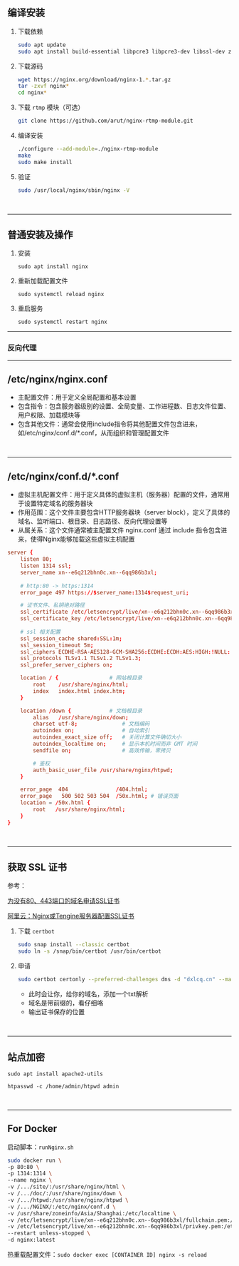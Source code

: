 ## 编译安装

1. 下载依赖

    ```sh
    sudo apt update
    sudo apt install build-essential libpcre3 libpcre3-dev libssl-dev zlib1g zlib1g-dev
    ```

2. 下载源码
    ```sh
    wget https://nginx.org/download/nginx-1.*.tar.gz
    tar -zxvf nginx*
    cd nginx*
    ```

3. 下载 `rtmp` 模块（可选）
    ```sh
    git clone https://github.com/arut/nginx-rtmp-module.git
    ```

4. 编译安装
    ```sh
    ./configure --add-module=./nginx-rtmp-module
    make
    sudo make install
    ```

5. 验证
    ```sh
    sudo /usr/local/nginx/sbin/nginx -V
    ```

<br>

---

## 普通安装及操作

1. 安装

    ```shell
    sudo apt install nginx
    ```

2. 重新加载配置文件

    ```shell
    sudo systemctl reload nginx
    ```

3. 重启服务

    ```shell
    sudo systemctl restart nginx
    ```

---

### 反向代理




---

## /etc/nginx/nginx.conf

* 主配置文件：用于定义全局配置和基本设置
* 包含指令：包含服务器级别的设置、全局变量、工作进程数、日志文件位置、用户权限、加载模块等
* 包含其他文件：通常会使用include指令将其他配置文件包含进来，如/etc/nginx/conf.d/*.conf，从而组织和管理配置文件

<br>

---

## /etc/nginx/conf.d/*.conf

* 虚拟主机配置文件：用于定义具体的虚拟主机（服务器）配置的文件，通常用于设置特定域名的服务器块
* 作用范围：这个文件主要包含HTTP服务器块（server block），定义了具体的域名、监听端口、根目录、日志路径、反向代理设置等
* 从属关系：这个文件通常被主配置文件 nginx.conf 通过 include 指令包含进来，使得Nginx能够加载这些虚拟主机配置

```conf
server {
    listen 80;
    listen 1314 ssl;
    server_name xn--e6q212bhn0c.xn--6qq986b3xl;
    
    # http:80 -> https:1314
    error_page 497 https://$server_name:1314$request_uri;

    # 证书文件、私钥绝对路径
    ssl_certificate /etc/letsencrypt/live/xn--e6q212bhn0c.xn--6qq986b3xl/fullchain.pem;
    ssl_certificate_key /etc/letsencrypt/live/xn--e6q212bhn0c.xn--6qq986b3xl/privkey.pem;
 
    # ssl 相关配置
    ssl_session_cache shared:SSL:1m;
    ssl_session_timeout 5m;
    ssl_ciphers ECDHE-RSA-AES128-GCM-SHA256:ECDHE:ECDH:AES:HIGH:!NULL:!aNULL:!MD5:!ADH:!RC4;
    ssl_protocols TLSv1.1 TLSv1.2 TLSv1.3;
    ssl_prefer_server_ciphers on;

    location / {                # 网站根目录
        root	/usr/share/nginx/html;
        index   index.html index.htm;
    }

    location /down {            # 文档根目录
        alias   /usr/share/nginx/down;
        charset utf-8;              # 文档编码
        autoindex on;               # 自动索引
	    autoindex_exact_size off;   # 关闭计算文件确切大小
        autoindex_localtime on;     # 显示本机时间而非 GMT 时间
        sendfile on;                # 高效传输，零拷贝

        # 鉴权
        auth_basic_user_file /usr/share/nginx/htpwd;
    }

    error_page  404               /404.html;
    error_page   500 502 503 504  /50x.html; # 错误页面
    location = /50x.html {
        root   /usr/share/nginx/html;
    }
}
```

<br>

---

## 获取 SSL 证书

参考：

[为没有80、443端口的域名申请SSL证书](https://www.fisheryung.top:9002/%E4%B8%BA%E6%B2%A1%E6%9C%8980%E3%80%81443%E7%AB%AF%E5%8F%A3%E7%9A%84%E5%9F%9F%E5%90%8D%E7%94%B3%E8%AF%B7ssl%E8%AF%81%E4%B9%A6.html)

[阿里云：Nginx或Tengine服务器配置SSL证书](https://help.aliyun.com/zh/ssl-certificate/user-guide/install-ssl-certificates-on-nginx-servers-or-tengine-servers)

1. 下载 `certbot`

    ```bash
    sudo snap install --classic certbot
    sudo ln -s /snap/bin/certbot /usr/bin/certbot
    ```

2. 申请

    ```bash
    sudo certbot certonly --preferred-challenges dns -d "dxlcq.cn" --manual --cert-name dxlcq.cn
    ```

    * 此时会让你，给你的域名，添加一个txt解析
    * 域名是带前缀的，看仔细咯
    * 输出证书保存的位置

<br>

---

## 站点加密


`sudo apt install apache2-utils`

`htpasswd -c /home/admin/htpwd admin`



<br>

---


## For Docker

启动脚本：`runNginx.sh`

```bash
sudo docker run \
-p 80:80 \
-p 1314:1314 \
--name nginx \
-v /.../site/:/usr/share/nginx/html \
-v /.../doc/:/usr/share/nginx/down \
-v /.../htpwd:/usr/share/nginx/htpwd \
-v /.../NGINX/:/etc/nginx/conf.d \
-v /usr/share/zoneinfo/Asia/Shanghai:/etc/localtime \
-v /etc/letsencrypt/live/xn--e6q212bhn0c.xn--6qq986b3xl/fullchain.pem:/etc/letsencrypt/live/xn--e6q212bhn0c.xn--6qq986b3xl/fullchain.pem \
-v /etc/letsencrypt/live/xn--e6q212bhn0c.xn--6qq986b3xl/privkey.pem:/etc/letsencrypt/live/xn--e6q212bhn0c.xn--6qq986b3xl/privkey.pem \
--restart unless-stopped \
-d nginx:latest
```

热重载配置文件：`sudo docker exec [CONTAINER ID] nginx -s reload`